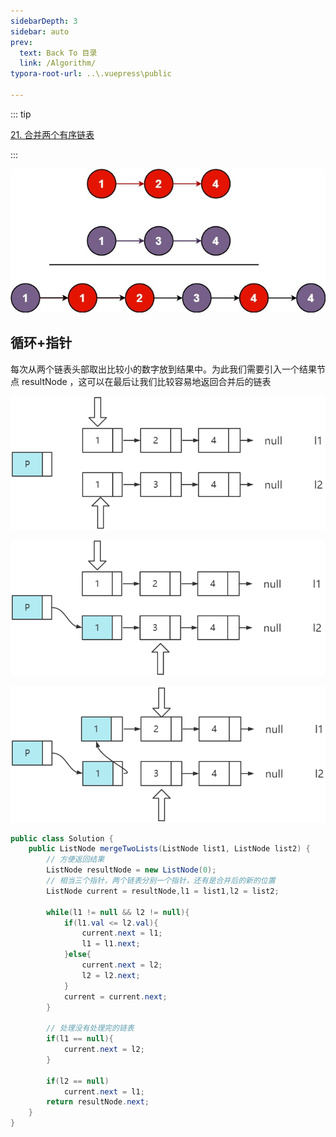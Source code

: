 ```yaml
---
sidebarDepth: 3
sidebar: auto
prev:
  text: Back To 目录
  link: /Algorithm/
typora-root-url: ..\.vuepress\public

---
```


::: tip

[21. 合并两个有序链表](https://leetcode.cn/problems/merge-two-sorted-lists/)

:::

![img](/images/algorithm/merge_ex1.jpg)



## 循环+指针

每次从两个链表头部取出比较小的数字放到结果中。为此我们需要引入一个结果节点 resultNode ，这可以在最后让我们比较容易地返回合并后的链表

![image-20230923173406492](/images/algorithm/image-20230923173406492.png)

![image-20230923173424563](/images/algorithm/image-20230923173424563.png)

![image-20230923173438971](/images/algorithm/image-20230923173438971.png)

```java
public class Solution {
    public ListNode mergeTwoLists(ListNode list1, ListNode list2) {
        // 方便返回结果
        ListNode resultNode = new ListNode(0);
        // 相当三个指针，两个链表分别一个指针，还有是合并后的新的位置
        ListNode current = resultNode,l1 = list1,l2 = list2;

        while(l1 != null && l2 != null){
            if(l1.val <= l2.val){
                current.next = l1;
                l1 = l1.next;
            }else{
                current.next = l2;
                l2 = l2.next;
            }
            current = current.next;
        }

        // 处理没有处理完的链表
        if(l1 == null){
            current.next = l2;
        }

        if(l2 == null)
            current.next = l1;
        return resultNode.next;
    }
}
```

